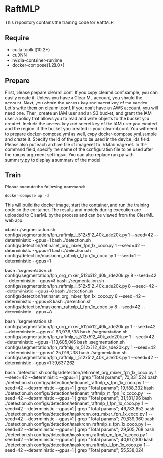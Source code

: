 # RaftMLP

This repository contains the training code for RaftMLP.

## Require

+ cuda toolkit(10.2+)
+ cuDNN
+ nvidia-container-runtime
+ docker-compose(1.28.0+)

## Prepare

First, please prepare clearml.conf. If you copy clearml.conf.sample, you can easily create it. Unless you have a Clear ML account, you should the account. Next, you obtain the access key and secret key of the service. Let's write them on clearml.conf. If you don't have an AWS account, you will need one. Then, create an IAM user and an S3 bucket, and grant the IAM user a policy that allows you to read and write objects to the bucket you created. Include the access key and secret key of the IAM user you created and the region of the bucket you created in your clearml.conf.
You will need to prepare docker-compose.yml as well, copy docker-compose.yml.sample and create it. Specify the id of the gpu to be used in the device_ids field. Please also put each archive file of imagenet to ./data/imagenet. In the command field, specify the name of the configuration file to be used after the run.py argument settings=. You can also replace run.py with summary.py to display a summary of the model.

## Train

Please execute the following command:

```docker-compose up -d```

This will build the docker image, start the container, and run the training code on the container. The results and models during execution are uploaded to ClearML by the process and can be viewed from the ClearML web app.

≈bash ./segmentation.sh configs/segmentation/fpn_raftmlp_l_512x512_40k_ade20k.py 1 --seed=42 --deterministic --gpus=1
bash ./detection.sh configs/detection/retinanet_org_mixer_fpn_1x_coco.py 1 --seed=42 --deterministic --gpus=1
bash ./detection.sh configs/detection/maskrcnn_raftmlp_l_fpn_1x_coco.py 1 --seed=1 --deterministic --gpus=1

bash ./segmentation.sh configs/segmentation/fpn_org_mixer_512x512_40k_ade20k.py 8 --seed=42 --deterministic --gpus=8
bash ./segmentation.sh configs/segmentation/fpn_raftmlp_l_512x512_40k_ade20k.py 8 --seed=42 --deterministic --gpus=8
bash ./detection.sh configs/detection/retinanet_org_mixer_fpn_1x_coco.py 8 --seed=42 --deterministic --gpus=8
bash ./detection.sh configs/detection/maskrcnn_raftmlp_l_fpn_1x_coco.py 8 --seed=42 --deterministic --gpus=8

bash ./segmentation.sh configs/segmentation/fpn_org_mixer_512x512_40k_ade20k.py 1 --seed=42 --deterministic --gpus=1
63,938,598
bash ./segmentation.sh configs/segmentation/fpn_raftmlp_s_512x512_40k_ade20k.py 1 --seed=42 --deterministic --gpus=1
13,605,006
bash ./segmentation.sh configs/segmentation/fpn_raftmlp_m_512x512_40k_ade20k.py 1 --seed=42 --deterministic --gpus=1
25,016,238
bash ./segmentation.sh configs/segmentation/fpn_raftmlp_l_512x512_40k_ade20k.py 1 --seed=42 --deterministic --gpus=1
39,637,262

bash ./detection.sh configs/detection/retinanet_org_mixer_fpn_1x_coco.py 1 --seed=42 --deterministic --gpus=1 | grep "Total params";
70,331,524
bash ./detection.sh configs/detection/retinanet_raftmlp_s_fpn_1x_coco.py 1 --seed=42 --deterministic --gpus=1 | grep "Total params";
19,588,332
bash ./detection.sh configs/detection/retinanet_raftmlp_m_fpn_1x_coco.py 1 --seed=42 --deterministic --gpus=1 | grep "Total params";
31,581,196
bash ./detection.sh configs/detection/retinanet_raftmlp_l_fpn_1x_coco.py 1 --seed=42 --deterministic --gpus=1 | grep "Total params";
46,783,852
bash ./detection.sh configs/detection/maskrcnn_org_mixer_fpn_1x_coco.py 1 --seed=42 --deterministic --gpus=1 | grep "Total params";
79,839,360
bash ./detection.sh configs/detection/maskrcnn_raftmlp_s_fpn_1x_coco.py 1 --seed=42 --deterministic --gpus=1 | grep "Total params";
29,505,768
bash ./detection.sh configs/detection/maskrcnn_raftmlp_m_fpn_1x_coco.py 1 --seed=42 --deterministic --gpus=1 | grep "Total params";
40,917,000
bash ./detection.sh configs/detection/maskrcnn_raftmlp_l_fpn_1x_coco.py 1 --seed=42 --deterministic --gpus=1 | grep "Total params";
55,538,024